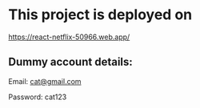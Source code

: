 # This project is deployed on 
https://react-netflix-50966.web.app/

## Dummy account details:
Email: cat@gmail.com

Password: cat123
